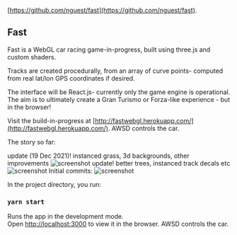 [https://github.com/nguest/fast](https://github.com/nguest/fast).

## Fast

Fast is a WebGL car racing game-in-progress, built using three.js and custom shaders.

Tracks are created procedurally, from an array of curve points- computed from real lat/lon GPS coordinates if desired.

The interface will be React.js- currently only the game engine is operational. The aim is to ultimately create a Gran Turismo or Forza-like experience - but in the browser!

Visit the build-in-progress at [http://fastwebgl.herokuapp.com/](http://fastwebgl.herokuapp.com/). AWSD controls the car.

The story so far:

update (19 Dec 2021)! instanced grass, 3d backgrounds, other improvements
![screenshot](https://github.com/nguest/fast/blob/master/public/assets/screenshots/followcam5.jpg)
update! better trees, instanced track decals etc
![screenshot](https://github.com/nguest/fast/blob/master/public/assets/screenshots/followcam4.jpg)
Initial commits:
![screenshot](https://github.com/nguest/fast/blob/master/public/assets/screenshots/followcam3.png)


In the project directory, you run:

### `yarn start`

Runs the app in the development mode.<br />
Open [http://localhost:3000](http://localhost:3000) to view it in the browser.
AWSD controls the car.
